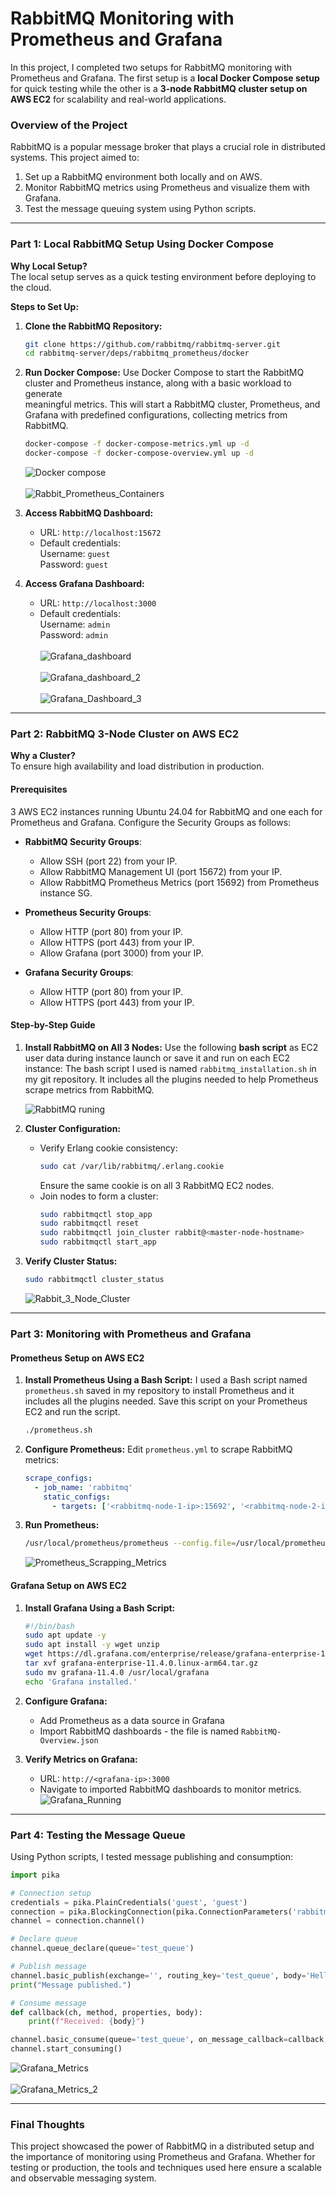 # RabbitMQ Monitoring with Prometheus and Grafana

In this project, I completed two setups for RabbitMQ monitoring with Prometheus and Grafana. The first setup is a **local Docker Compose setup** for quick testing while the other is a **3-node RabbitMQ cluster setup on AWS EC2** for scalability and real-world applications.

### Overview of the Project

RabbitMQ is a popular message broker that plays a crucial role in distributed systems. This project aimed to:
1. Set up a RabbitMQ environment both locally and on AWS.
2. Monitor RabbitMQ metrics using Prometheus and visualize them with Grafana.
3. Test the message queuing system using Python scripts.

---

### Part 1: Local RabbitMQ Setup Using Docker Compose

**Why Local Setup?**  
The local setup serves as a quick testing environment before deploying to the cloud.

**Steps to Set Up:**

1. **Clone the RabbitMQ Repository:**
   ```bash
   git clone https://github.com/rabbitmq/rabbitmq-server.git
   cd rabbitmq-server/deps/rabbitmq_prometheus/docker
   ```

2. **Run Docker Compose:**
   Use Docker Compose to start the RabbitMQ cluster and Prometheus instance, along with a basic workload to generate       
   meaningful metrics. This will start a RabbitMQ cluster, Prometheus, and Grafana with predefined configurations, 
   collecting metrics from RabbitMQ.
   ```bash
   docker-compose -f docker-compose-metrics.yml up -d
   docker-compose -f docker-compose-overview.yml up -d
   ```
   ![Docker compose](https://github.com/Fidelisesq/Cloud-DevOps-Daily-Challenge/blob/main/Day-4/Docker_compose_images/Rabbit-metrics.png)
   <br><br>
   ![Rabbit_Prometheus_Containers](https://github.com/Fidelisesq/Cloud-DevOps-Daily-Challenge/blob/main/Day-4/Docker_compose_images/Rabbit-Prometheus-Grafana-containers.png)

4. **Access RabbitMQ Dashboard:**
   - URL: `http://localhost:15672`
   - Default credentials:  
     Username: `guest`  
     Password: `guest`

5. **Access Grafana Dashboard:**  
   - URL: `http://localhost:3000`  
   - Default credentials:  
     Username: `admin`  
     Password: `admin`
     <br><br>
![Grafana_dashboard](https://github.com/Fidelisesq/Cloud-DevOps-Daily-Challenge/blob/main/Day-4/Docker_compose_images/Grafana%20RabbitmQ%20Metric%20dashboard.png)
<br><br>
![Grafana_dashboard_2](https://github.com/Fidelisesq/Cloud-DevOps-Daily-Challenge/blob/main/Day-4/Docker_compose_images/Grafana%20RabbitmQ%20Metric%20dashboard-2.png)
<br><br>
![Grafana_Dashboard_3](https://github.com/Fidelisesq/Cloud-DevOps-Daily-Challenge/blob/main/Day-4/Docker_compose_images/Grafana%20RabbitmQ%20Metric%20dashboard-3.png)
---

### Part 2: RabbitMQ 3-Node Cluster on AWS EC2

**Why a Cluster?**  
To ensure high availability and load distribution in production.

#### Prerequisites
3 AWS EC2 instances running Ubuntu 24.04 for RabbitMQ and one each for Prometheus and Grafana. Configure the Security Groups as follows:

- **RabbitMQ Security Groups**:
  - Allow SSH (port 22) from your IP.
  - Allow RabbitMQ Management UI (port 15672) from your IP.
  - Allow RabbitMQ Prometheus Metrics (port 15692) from Prometheus instance SG.

- **Prometheus Security Groups**:
  - Allow HTTP (port 80) from your IP.
  - Allow HTTPS (port 443) from your IP.
  - Allow Grafana (port 3000) from your IP.

- **Grafana Security Groups**:
  - Allow HTTP (port 80) from your IP.
  - Allow HTTPS (port 443) from your IP.


#### Step-by-Step Guide

1. **Install RabbitMQ on All 3 Nodes:**
   Use the following **bash script** as EC2 user data during instance launch or save it and run on each EC2 instance:
   The bash script I used is named `rabbitmq_installation.sh` in my git repository. It includes all the plugins needed to help Prometheus scrape metrics from RabbitMQ.

   ![RabbitMQ runing](https://github.com/Fidelisesq/Cloud-DevOps-Daily-Challenge/blob/main/Day-4/3-Node%20AWS%20Setup%20Images/rabbitmq-running-1.png)

3. **Cluster Configuration:**
   - Verify Erlang cookie consistency:
     ```bash
     sudo cat /var/lib/rabbitmq/.erlang.cookie
     ```
     Ensure the same cookie is on all 3 RabbitMQ EC2 nodes.
   - Join nodes to form a cluster:
     ```bash
     sudo rabbitmqctl stop_app
     sudo rabbitmqctl reset
     sudo rabbitmqctl join_cluster rabbit@<master-node-hostname>
     sudo rabbitmqctl start_app
     ```

4. **Verify Cluster Status:**
   ```bash
   sudo rabbitmqctl cluster_status
   ```
   ![Rabbit_3_Node_Cluster](https://github.com/Fidelisesq/Cloud-DevOps-Daily-Challenge/blob/main/Day-4/3-Node%20AWS%20Setup%20Images/rabbit_cluster_3_nodes.png)

---

### Part 3: Monitoring with Prometheus and Grafana

#### Prometheus Setup on AWS EC2

1. **Install Prometheus Using a Bash Script:**
   I used a Bash script named `prometheus.sh` saved in my repository to install Prometheus and it includes all the plugins needed. Save this script on your Prometheus EC2 and run the script.
   ```bash
   ./prometheus.sh
   ```

3. **Configure Prometheus:**
   Edit `prometheus.yml` to scrape RabbitMQ metrics:
   ```yaml
   scrape_configs:
     - job_name: 'rabbitmq'
       static_configs:
         - targets: ['<rabbitmq-node-1-ip>:15692', '<rabbitmq-node-2-ip>:15692', '<rabbitmq-node-3-ip>:15692']
   ```

4. **Run Prometheus:**
   ```bash
   /usr/local/prometheus/prometheus --config.file=/usr/local/prometheus/prometheus.yml
   ```
   ![Prometheus_Scrapping_Metrics](https://github.com/Fidelisesq/Cloud-DevOps-Daily-Challenge/blob/main/Day-4/3-Node%20AWS%20Setup%20Images/Prometheus%20scapping%20metrics.png)

#### Grafana Setup on AWS EC2

1. **Install Grafana Using a Bash Script:**
   ```bash
   #!/bin/bash
   sudo apt update -y
   sudo apt install -y wget unzip
   wget https://dl.grafana.com/enterprise/release/grafana-enterprise-11.4.0.linux-arm64.tar.gz
   tar xvf grafana-enterprise-11.4.0.linux-arm64.tar.gz
   sudo mv grafana-11.4.0 /usr/local/grafana
   echo 'Grafana installed.'
   ```

2. **Configure Grafana:**
   - Add Prometheus as a data source in Grafana
   - Import RabbitMQ dashboards - the file is named `RabbitMQ-Overview.json`

3. **Verify Metrics on Grafana:**
   - URL: `http://<grafana-ip>:3000`
   - Navigate to imported RabbitMQ dashboards to monitor metrics.
     ![Grafana_Running](https://github.com/Fidelisesq/Cloud-DevOps-Daily-Challenge/blob/main/Day-4/3-Node%20AWS%20Setup%20Images/graphana-running.png)
---

### Part 4: Testing the Message Queue

Using Python scripts, I tested message publishing and consumption:

```python
import pika

# Connection setup
credentials = pika.PlainCredentials('guest', 'guest')
connection = pika.BlockingConnection(pika.ConnectionParameters('rabbitmq-node-ip', credentials=credentials))
channel = connection.channel()

# Declare queue
channel.queue_declare(queue='test_queue')

# Publish message
channel.basic_publish(exchange='', routing_key='test_queue', body='Hello RabbitMQ!')
print("Message published.")

# Consume message
def callback(ch, method, properties, body):
    print(f"Received: {body}")

channel.basic_consume(queue='test_queue', on_message_callback=callback, auto_ack=True)
channel.start_consuming()
```
![Grafana_Metrics](https://github.com/Fidelisesq/Cloud-DevOps-Daily-Challenge/blob/main/Day-4/3-Node%20AWS%20Setup%20Images/grafana.png)
<br><br>
![Grafana_Metrics_2](https://github.com/Fidelisesq/Cloud-DevOps-Daily-Challenge/blob/main/Day-4/3-Node%20AWS%20Setup%20Images/grafana-2.png)

---

### Final Thoughts

This project showcased the power of RabbitMQ in a distributed setup and the importance of monitoring using Prometheus and Grafana. Whether for testing or production, the tools and techniques used here ensure a scalable and observable messaging system.
